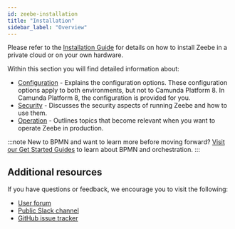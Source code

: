 ```yaml
---
id: zeebe-installation
title: "Installation"
sidebar_label: "Overview"
---
```


Please refer to the [Installation Guide](/self-managed/platform-deployment/platform-8-deployment.md) for details on how to install Zeebe in a private cloud or on your own hardware.

Within this section you will find detailed information about:

- [Configuration](configuration/configuration.md) - Explains the configuration options. These configuration options apply to both environments, but not to Camunda Platform 8. In Camunda Platform 8, the configuration is provided for you.
- [Security](security/security.md) - Discusses the security aspects of running Zeebe and how to use them.
- [Operation](operations/zeebe-in-production.md) - Outlines topics that become relevant when you want to operate Zeebe in production.

:::note
New to BPMN and want to learn more before moving forward? [Visit our Get Started Guides](/docs/guides/getting-started/) to learn about BPMN and orchestration.
:::

## Additional resources

If you have questions or feedback, we encourage you to visit the following:

- [User forum](https://forum.camunda.io/)
- [Public Slack channel](https://camunda.com/slack)
- [GitHub issue tracker](https://github.com/camunda/zeebe/issues)
